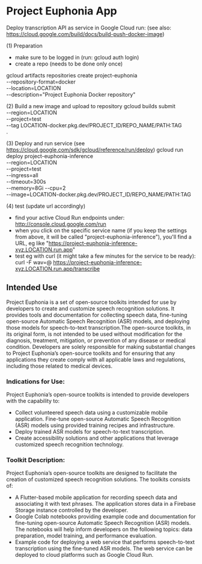 # Project Euphonia App

Deploy transcription API as service in Google Cloud run:
(see also: https://cloud.google.com/build/docs/build-push-docker-image)

(1) Preparation
* make sure to be logged in (run: gcloud auth login)
* create a repo (needs to be done only once)

gcloud artifacts repositories create project-euphonia \
    --repository-format=docker \
    --location=LOCATION \
    --description="Project Euphonia Docker repository"

(2) Build a new image and upload to repository
gcloud builds submit \
    --region=LOCATION \
    --project=test \
    --tag LOCATION-docker.pkg.dev/PROJECT_ID/REPO_NAME/PATH:TAG \
    .

(3) Deploy and run service
(see https://cloud.google.com/sdk/gcloud/reference/run/deploy)
gcloud run deploy project-euphonia-inference \
    --region=LOCATION \
    --project=test \
    --ingress=all \
    --timeout=300s \
    --memory=8Gi --cpu=2 \
    --image=LOCATION-docker.pkg.dev/PROJECT_ID/REPO_NAME/PATH:TAG

<!-- # Note: when deploying whisper large, we need more memory, and in consequence also up the CPUs. This works:
gcloud run deploy project-euphonia-inference \
    --region=LOCATION \
    --project=test \
    --ingress=all \
    --timeout=300s \
    --memory=8Gi --cpu=2 \
    --image=LOCATION-docker.pkg.dev/PROJECT_ID/REPO_NAME/PATH:TAG -->

(4) test (update url accordingly)

* find your active Cloud Run endpoints under: http://console.cloud.google.com/run
* when you click on the specific service name (if you keep the settings from above, it will be called "project-euphonia-inference"), you'll find a URL, eg like "https://project-euphonia-inference-xyz.LOCATION.run.app"
* test eg with curl (it might take a few minutes for the service to be ready): 
curl -F wav=@<path-to-wav-file> https://project-euphonia-inference-xyz.LOCATION.run.app/transcribe


## Intended Use

Project Euphonia is a set of open-source toolkits intended for use by developers to create and customize speech recognition solutions. It provides tools and documentation for collecting speech data, fine-tuning open-source Automatic Speech Recognition (ASR) models, and deploying those models for speech-to-text transcription.The open-source toolkits, in its original form, is not intended to be used without modification for the diagnosis, treatment, mitigation, or prevention of any disease or medical condition. Developers are solely responsible for making substantial changes to Project Euphonia’s open-source toolkits and for ensuring that any applications they create comply with all applicable laws and regulations, including those related to medical devices.


### Indications for Use:

Project Euphonia’s open-source toolkits is intended to provide developers with the capability to:

- Collect volunteered speech data using a customizable mobile application.
Fine-tune open-source Automatic Speech Recognition (ASR) models using provided training recipes and infrastructure.
- Deploy trained ASR models for speech-to-text transcription.
- Create accessibility solutions and other applications that leverage customized speech recognition technology.


### Toolkit Description:

Project Euphonia’s open-source toolkits are designed to facilitate the creation of customized speech recognition solutions. The toolkits consists of:
- A Flutter-based mobile application for recording speech data and associating it with text phrases. The application stores data in a Firebase Storage instance controlled by the developer.
- Google Colab notebooks providing example code and documentation for fine-tuning open-source Automatic Speech Recognition (ASR) models. The notebooks will help inform developers on the following topics: data preparation, model training, and performance evaluation.
- Example code for deploying a web service that performs speech-to-text transcription using the fine-tuned ASR models. The web service can be deployed to cloud platforms such as Google Cloud Run.
